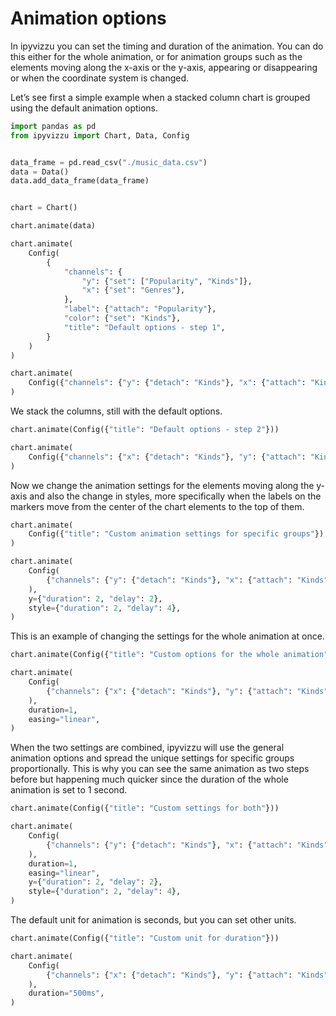 # Animation options

In ipyvizzu you can set the timing and duration of the animation. You can do
this either for the whole animation, or for animation groups such as the
elements moving along the x-axis or the y-axis, appearing or disappearing or
when the coordinate system is changed.

Let’s see first a simple example when a stacked column chart is grouped using
the default animation options.

<div id="tutorial_01"></div>

```python
import pandas as pd
from ipyvizzu import Chart, Data, Config


data_frame = pd.read_csv("./music_data.csv")
data = Data()
data.add_data_frame(data_frame)


chart = Chart()

chart.animate(data)

chart.animate(
    Config(
        {
            "channels": {
                "y": {"set": ["Popularity", "Kinds"]},
                "x": {"set": "Genres"},
            },
            "label": {"attach": "Popularity"},
            "color": {"set": "Kinds"},
            "title": "Default options - step 1",
        }
    )
)

chart.animate(
    Config({"channels": {"y": {"detach": "Kinds"}, "x": {"attach": "Kinds"}}})
)
```

We stack the columns, still with the default options.

<div id="tutorial_02"></div>

```python
chart.animate(Config({"title": "Default options - step 2"}))

chart.animate(
    Config({"channels": {"x": {"detach": "Kinds"}, "y": {"attach": "Kinds"}}})
)
```

Now we change the animation settings for the elements moving along the y-axis
and also the change in styles, more specifically when the labels on the markers
move from the center of the chart elements to the top of them.

<div id="tutorial_03"></div>

```python
chart.animate(
    Config({"title": "Custom animation settings for specific groups"})
)

chart.animate(
    Config(
        {"channels": {"y": {"detach": "Kinds"}, "x": {"attach": "Kinds"}}}
    ),
    y={"duration": 2, "delay": 2},
    style={"duration": 2, "delay": 4},
)
```

This is an example of changing the settings for the whole animation at once.

<div id="tutorial_04"></div>

```python
chart.animate(Config({"title": "Custom options for the whole animation"}))

chart.animate(
    Config(
        {"channels": {"x": {"detach": "Kinds"}, "y": {"attach": "Kinds"}}}
    ),
    duration=1,
    easing="linear",
)
```

When the two settings are combined, ipyvizzu will use the general animation
options and spread the unique settings for specific groups proportionally. This
is why you can see the same animation as two steps before but happening much
quicker since the duration of the whole animation is set to 1 second.

<div id="tutorial_05"></div>

```python
chart.animate(Config({"title": "Custom settings for both"}))

chart.animate(
    Config(
        {"channels": {"y": {"detach": "Kinds"}, "x": {"attach": "Kinds"}}}
    ),
    duration=1,
    easing="linear",
    y={"duration": 2, "delay": 2},
    style={"duration": 2, "delay": 4},
)
```

The default unit for animation is seconds, but you can set other units.

<div id="tutorial_06"></div>

```python
chart.animate(Config({"title": "Custom unit for duration"}))

chart.animate(
    Config(
        {"channels": {"x": {"detach": "Kinds"}, "y": {"attach": "Kinds"}}}
    ),
    duration="500ms",
)
```

<script src="./animation_options.js"></script>
